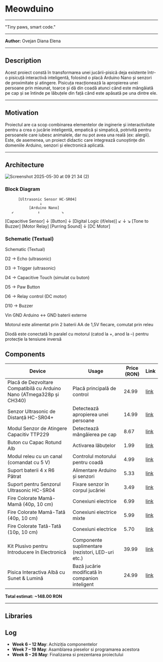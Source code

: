 # Meowduino
___
"Tiny paws, smart code."
___
**Author:** Ovejan Diana Elena

___

## Description

Acest proiect constă în transformarea unei jucării-pisică deja existente într-o pisicuță interactivă inteligentă, folosind o placă Arduino Nano și senzori de proximitate și atingere. Pisicuța reacționează la apropierea unei persoane prin mieunat, toarce și dă din coadă atunci când este mângâiată pe cap și se întinde pe lăbuțele din față când este apăsată pe una dintre ele.

___

## Motivation

Proiectul are ca scop combinarea elementelor de inginerie și interactivitate pentru a crea o jucărie inteligentă, empatică și simpatică, potrivită pentru persoanele care iubesc animalele, dar nu pot avea una reală (ex: alergii). Este, de asemenea, un proiect didactic care integrează cunoștințe din domeniile Arduino, senzori și electronică aplicată.

___

## Architecture

![Screenshot 2025-05-30 at 09 21 34 (2)](https://github.com/user-attachments/assets/f41f9266-7db2-4dcf-9732-960d2bd4205a)




### Block Diagram

          [Ultrasonic Sensor HC-SR04]
                    ↓
               [Arduino Nano]
       ↙           ↓          ↘
[Capacitive Sensor] ↓       [Button]
                    ↓
        [Digital Logic (if/else)]
       ↙            ↓             ↘
 [Tone to Buzzer] [Motor Relay] [Purring Sound]
                         ↓
                      [DC Motor]


### Schematic (Textual)

Schematic (Textual)

D2 → Echo (ultrasonic)

D3 → Trigger (ultrasonic)

D4 → Capacitive Touch (simulat cu buton)

D5 → Paw Button

D6 → Relay control (DC motor)

D10 → Buzzer

Vin GND Arduino ↔ GND baterii externe

Motorul este alimentat prin 2 baterii AA de 1,5V fiecare, comutat prin releu

Diodă este conectată în paralel cu motorul (catod la +, anod la –) pentru protecție la tensiune inversă

## Components

| Device | Usage | Price (RON) | Link |
|-----------|-----------|--------------------|------|
| Placă de Dezvoltare Compatibilă cu Arduino Nano (ATmega328p și CH340) | Placă principală de control | 24.99 | [link](https://www.optimusdigital.ro/ro/compatibile-cu-arduino-nano/1686-placa-de-dezvoltare-compatibila-cu-arduino-nano-atmega328p-i-ch340.html) |
| Senzor Ultrasonic de Distanță HC-SR04+ | Detectează apropierea unei persoane | 14.99 | [link](https://www.optimusdigital.ro/ro/senzori-senzori-ultrasonici/2328-senzor-ultrasonic-de-distana-hc-sr04-compatibil-33-v-i-5-v.html) |
| Modul Senzor de Atingere Capacitiv TTP229 | Detectează mângâierea pe cap | 8.67 | [link](https://www.optimusdigital.ro/ro/senzori-senzori-de-atingere/1112-modul-senzor-de-atingere-capacitiv-ttp229.html) |
| Buton cu Capac Rotund Alb | Activarea lăbuțelor | 1.99 | [link](https://www.optimusdigital.ro/ro/butoane-i-comutatoare/1115-buton-cu-capac-rotund-alb.html) |
| Modul releu cu un canal (comandat cu 5 V) | Controlul motorului pentru coadă | 4.99 | [link](https://www.optimusdigital.ro/ro/electronica-de-putere-module-cu-releu/13084-modul-releu-cu-un-canal-comandat-cu-5-v.html) |
| Suport baterii 4 x R6 Pătrat | Alimentare Arduino și senzori | 5.33 | [link](https://www.optimusdigital.ro/ro/toate-produsele/2374-suport-baterii-4-x-r6-patrat.html) |
| Suport pentru Senzorul Ultrasonic HC-SR04 | Fixare senzor în corpul jucăriei | 3.49 | [link](https://www.optimusdigital.ro/ro/mecanica-accesorii-de-prindere/12246-suport-pentru-senzor-ultrasonic-hc-sr04.html) |
| Fire Colorate Mamă-Mamă (40p, 10 cm) | Conexiuni electrice | 6.99 | [link](https://www.optimusdigital.ro/ro/fire-fire-mufate/652-fire-colorate-mama-mama-40p-10-cm.html) |
| Fire Colorate Mamă-Tată (40p, 10 cm) | Conexiuni electrice mixte | 5.99 | [link](https://www.optimusdigital.ro/ro/fire-fire-mufate/653-fire-colorate-mama-tata-40p-10-cm.html) |
| Fire Colorate Tată-Tată (10p, 10 cm) | Conexiuni electrice | 5.70 | [link](https://www.optimusdigital.ro/ro/fire-fire-mufate/885-set-fire-tata-tata-10p-10-cm.html) |
| Kit Plusivo pentru Introducere în Electronică | Componente suplimentare (rezistori, LED-uri etc.) | 39.99 | [link](https://www.optimusdigital.ro/ro/kituri/12026-kit-plusivo-pentru-introducere-in-electronica-0721248990075.html) |
| Pisica Interactiva Albă cu Sunet & Lumină | Bază jucărie modificată în companion inteligent | 24.99 | [link](https://www.e-jumbo.ro/ro/jucarii/jucarii-bebelusi-prescolari/jucarii-prescolare-pentru-copii-6-luni/animale-interactive/animale-cu-mecanism-operate-cu-baterii/pisica-interactiva-alba-cu-sunet-lumina_1685254/) |

 **Total estimat:**  **~148.00 RON**

___

## Libraries

## Log

- **Week 6 – 12 May**: Achiziția componentelor
- **Week 7 – 19 May**: Asamblarea pieselor si programarea acestora
- **Week 8 – 26 May**: Finalizarea si prezentarea proiectului
